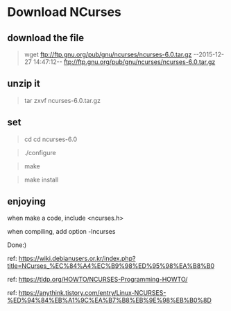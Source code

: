 # Download NCurses


## download the file


> wget ftp://ftp.gnu.org/pub/gnu/ncurses/ncurses-6.0.tar.gz
--2015-12-27 14:47:12--  ftp://ftp.gnu.org/pub/gnu/ncurses/ncurses-6.0.tar.gz




## unzip it


> tar zxvf ncurses-6.0.tar.gz



## set


> cd cd ncurses-6.0


> ./configure


> make


> make install


## enjoying


when make a code, include <ncurses.h>




when compiling, add option -lncurses



Done:)



ref: https://wiki.debianusers.or.kr/index.php?title=NCurses_%EC%84%A4%EC%B9%98%ED%95%98%EA%B8%B0


ref: https://tldp.org/HOWTO/NCURSES-Programming-HOWTO/


ref: https://anythink.tistory.com/entry/Linux-NCURSES-%ED%94%84%EB%A1%9C%EA%B7%B8%EB%9E%98%EB%B0%8D

